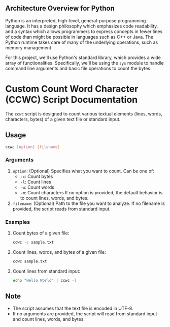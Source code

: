 ## Architecture Overview for Python
Python is an interpreted, high-level, general-purpose programming language. It has a design philosophy which emphasizes code readability, and a syntax which allows programmers to express concepts in fewer lines of code than might be possible in languages such as C++ or Java. The Python runtime takes care of many of the underlying operations, such as memory management.

For this project, we'll use Python's standard library, which provides a wide array of functionalities. Specifically, we'll be using the `sys` module to handle command line arguments and basic file operations to count the bytes.

# Custom Count Word Character (CCWC) Script Documentation

The `ccwc` script is designed to count various textual elements (lines, words, characters, bytes) of a given text file or standard input.

## Usage

```bash
ccwc [option] [filename]
```

### Arguments

1. `option`: (Optional) Specifies what you want to count. Can be one of:
    - `-c`: Count bytes
    - `-l`: Count lines
    - `-w`: Count words
    - `-m`: Count characters
    If no option is provided, the default behavior is to count lines, words, and bytes.
2. `filename`: (Optional) Path to the file you want to analyze. If no filename is provided, the script reads from standard input.

### Examples

1. Count bytes of a given file:
    ```bash
    ccwc -c sample.txt
    ```

2. Count lines, words, and bytes of a given file:
    ```bash
    ccwc sample.txt
    ```

3. Count lines from standard input:
    ```bash
    echo "Hello World" | ccwc -l
    ```

## Note

- The script assumes that the text file is encoded in UTF-8.
- If no arguments are provided, the script will read from standard input and count lines, words, and bytes.
